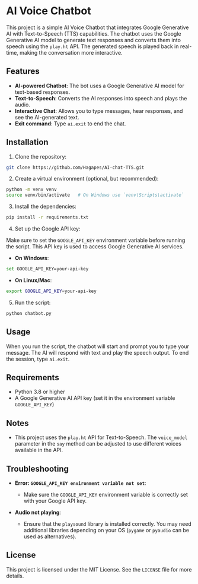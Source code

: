 # AI Voice Chatbot

This project is a simple AI Voice Chatbot that integrates Google Generative AI with Text-to-Speech (TTS) capabilities. The chatbot uses the Google Generative AI model to generate text responses and converts them into speech using the `play.ht` API. The generated speech is played back in real-time, making the conversation more interactive.

## Features
- **AI-powered Chatbot**: The bot uses a Google Generative AI model for text-based responses.
- **Text-to-Speech**: Converts the AI responses into speech and plays the audio.
- **Interactive Chat**: Allows you to type messages, hear responses, and see the AI-generated text.
- **Exit command**: Type `ai.exit` to end the chat.

## Installation

1. Clone the repository:

```bash
git clone https://github.com/Hagapes/AI-chat-TTS.git
```

2. Create a virtual environment (optional, but recommended):

```bash
python -m venv venv
source venv/bin/activate   # On Windows use `venv\Scripts\activate`
```

3. Install the dependencies:

```bash
pip install -r requirements.txt
```

4. Set up the Google API key:

Make sure to set the `GOOGLE_API_KEY` environment variable before running the script. This API key is used to access Google Generative AI services.

- **On Windows**:

```bash
set GOOGLE_API_KEY=your-api-key
```

- **On Linux/Mac**:

```bash
export GOOGLE_API_KEY=your-api-key
```

5. Run the script:

```bash
python chatbot.py
```

## Usage
When you run the script, the chatbot will start and prompt you to type your message. The AI will respond with text and play the speech output. To end the session, type `ai.exit`.

## Requirements
- Python 3.8 or higher
- A Google Generative AI API key (set it in the environment variable `GOOGLE_API_KEY`)

## Notes
- This project uses the `play.ht` API for Text-to-Speech. The `voice_model` parameter in the `say` method can be adjusted to use different voices available in the API.

## Troubleshooting
- **Error: `GOOGLE_API_KEY environment variable not set`**:
    - Make sure the `GOOGLE_API_KEY` environment variable is correctly set with your Google API key.

- **Audio not playing**:
    - Ensure that the `playsound` library is installed correctly. You may need additional libraries depending on your OS (`pygame` or `pyaudio` can be used as alternatives).

## License
This project is licensed under the MIT License. See the `LICENSE` file for more details.
